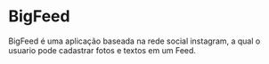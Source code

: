 # BigFeed

BigFeed é uma aplicação baseada na rede social instagram, a qual o usuario pode cadastrar fotos e textos em um Feed.
